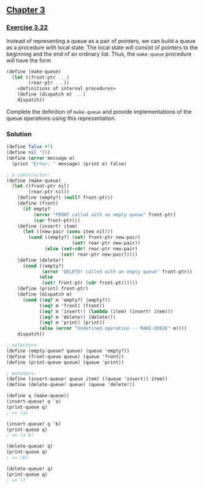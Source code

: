 ## [Chapter 3](../index.md#3-Modularity-Objects-and-State)

### [Exercise 3.22](https://mitpress.mit.edu/sites/default/files/sicp/full-text/book/book-Z-H-22.html#%_thm_3.22)

Instead of representing a queue as a pair of pointers, we can build a queue as a procedure with local state. The local state will consist of pointers to the beginning and the end of an ordinary list. Thus, the `make-queue` procedure will have the form

```scheme
(define (make-queue)
  (let ((front-ptr ...)
        (rear-ptr ...))
    <definitions of internal procedures>
    (define (dispatch m) ...)
    dispatch))
```

Complete the definition of `make-queue` and provide implementations of the queue operations using this representation. 

### Solution

```scheme
(define false #f)
(define nil '())
(define (error message e)
  (print "Error: " message) (print e) false)
```
```scheme
; a constructor:
(define (make-queue)
  (let ((front-ptr nil)
        (rear-ptr nil))
    (define (empty?) (null? front-ptr))
    (define (front)
      (if empty?
          (error "FRONT called with an empty queue" front-ptr)
          (car front-ptr)))
    (define (insert! item)
      (let ((new-pair (cons item nil)))
        (cond ((empty?) (set! front-ptr new-pair)
                        (set! rear-ptr new-pair))
              (else (set-cdr! rear-ptr new-pair)
                    (set! rear-ptr new-pair)))))
    (define (delete!)
      (cond ((empty?)
             (error "DELETE! called with an empty queue" front-ptr))
            (else
             (set! front-ptr (cdr front-ptr)))))
    (define (print) front-ptr)
    (define (dispatch m)
      (cond ((eq? m 'empty?) (empty?))
            ((eq? m 'front) (front))
            ((eq? m 'insert!) (lambda (item) (insert! item)))
            ((eq? m 'delete!) (delete!))
            ((eq? m 'print) (print))
            (else (error "Undefined operation -- MAKE-QUEUE" m))))
    dispatch))

; selectors:
(define (empty-queue? queue) (queue 'empty?))
(define (front-queue queue) (queue 'front))
(define (print-queue queue) (queue 'print))

; mutators:
(define (insert-queue! queue item) ((queue 'insert!) item))
(define (delete-queue! queue) (queue 'delete!))
```
```scheme
(define q (make-queue))
(insert-queue! q 'a)
(print-queue q)
; => (a)

(insert-queue! q 'b)
(print-queue q)
; => (a b)

(delete-queue! q)
(print-queue q)
; => (b)

(delete-queue! q)
(print-queue q)
; => ()
```

